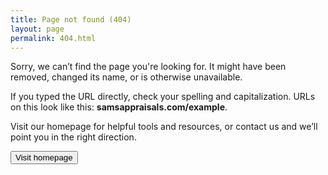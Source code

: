 ```yaml
---
title: Page not found (404)
layout: page
permalink: 404.html
---
```

Sorry, we can’t find the page you're looking for. It might have been removed, changed its name, or is otherwise unavailable.

If you typed the URL directly, check your spelling and capitalization. URLs on this look like this: **samsappraisals.com/example**.

Visit our homepage for helpful tools and resources, or contact us and we’ll point you in the right direction.

<button onclick="window.location.href='https://sergioforsanmateo.com'" class="">Visit homepage</button>
